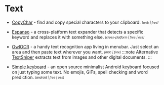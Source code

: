 # Text

- [CopyChar](https://copychar.cc/) - find and copy special characters to your clipboard. <sub><sup>*[web | free]*</sup></sub>

- [Espanso](https://espanso.org/) - a cross-platform text expander that detects a specific keyword and replaces it with something else. <sub><sup>*[cross-platform | free | oss]*</sup></sub>

- [OwlOCR](https://owlocr.com/) - a handy text recognition app living in menubar. Just select an area and then paste text wherever you want. <sub><sup>*[mac | free]*</sup></sub>
  :::note Alternative
  [TextSniper](https://textsniper.app/) extracts text from images and other digital documents.
  :::

- [Simple keyboard](https://play.google.com/store/apps/details?id=rkr.simplekeyboard.inputmethod&hl=en&gl=US) - an open source minimalist Android keyboard focused on just typing some text. No emojis, GIFs, spell checking and word prediction. <sub><sup>*[android | free | oss]*</sup></sub>

